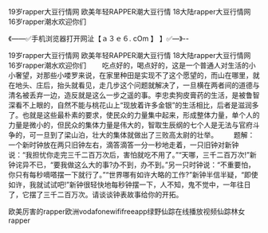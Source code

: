 19岁rapper大豆行情网
欧美年轻RAPPER潮大豆行情
18大陆rapper大豆行情网
16岁rapper潮水欢迎你们


《——✅手机浏览器打开网沚【ａ３ｅ６. cOm 】 】✅—》--

19岁rapper大豆行情网
欧美年轻RAPPER潮大豆行情
18大陆rapper大豆行情网
16岁rapper潮水欢迎你们
　　吃点好的，喝点好的，这是一个普通人对生活的小小奢望，对那些小喽罗来说，在家里种田是实现不了这个愿望的，而山在哪里，就在地头、庄后，抬头就看见，走几步这个问题就解决了，一旦横在两者间的道德与清名被丢弃一边，造反就是这么一步之遥的事。李忠卖狗皮膏药的生活，是被鲁智深看不上眼的，自然不能与桃花山上“现放着许多金银”的生活相比，后者是滋润多了。也就是这些最朴素的要求，使民众的力量集中起来，形成整体力量，单个人的力量是微小的，但民众的集体力量是伟大的，智取生辰纲的七个人是无法与官府斗争的，可一旦到了梁山泊，壮大的集体就做出了三败高太尉的壮举。
　　题解：一个新时钟放在两只旧钟左右，滴答滴答一分一秒地走着，一只旧钟对新钟说：“我担忧你走完三千二百万次后，害怕就吃不用了。”“天哪，三千二百万次!”新钟诧异不已，“要我做这么大的事?办不到，办不到。”另一只时钟说：“不重要怕，你只有每秒嘀嗒摆一下就行了。”“世界哪有如许大略的工作?”新钟半信半疑，“即使如许，我就试试吧!”新钟很轻快地每秒钟摆一下，人不知，鬼不觉中，一年往日了，它摆了三千二百万次。请谈谈钟表故事给你的开拓。





欧美厉害的rapper欧洲vodafonewififreeapp绿野仙踪在线播放视频仙踪林女rapper
